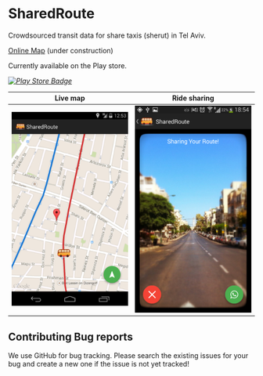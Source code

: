 # SharedRoute 
Crowdsourced transit data for share taxis (sherut) in Tel Aviv.

[Online Map](http://idoco.github.io/shared-route/) (under construction)

Currently available on the Play store.

*[![Play Store Badge](https://developer.android.com/images/brand/en_app_rgb_wo_60.png)](https://play.google.com/store/apps/details?id=com.sharedroute.app)*

Live map                   |  Ride sharing
:-------------------------:|:-------------------------:
![](https://raw.githubusercontent.com/idoco/shared-route/master/Screenshot_live_map.png) |  ![](https://raw.githubusercontent.com/idoco/shared-route/master/Screenshot_share-ride.png)

## Contributing Bug reports
We use GitHub for bug tracking. Please search the existing issues for your bug and create a new one if the issue is not yet tracked!

